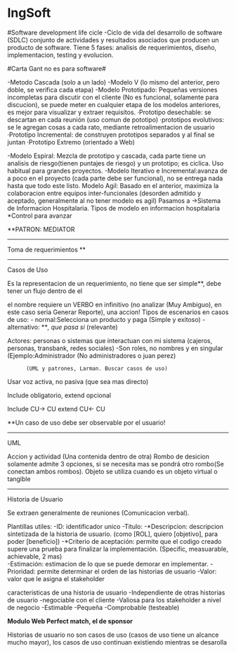 # IngSoft

#Software development life cicle
-Ciclo de vida del desarrollo de software (SDLC) conjunto de actividades y resultados asociados que producen un producto de software.
Tiene 5 fases: analisis de requerimientos, diseño, implementacion, testing y evolucion.

#Carta Gant no es para software#

-Metodo Cascada (solo a un lado)
-Modelo V (lo mismo del anterior, pero doble, se verifica cada etapa)
-Modelo Prototipado: Pequeñas versiones incompletas para discutir con el cliente (No es funcional, solamente para discucion), se puede meter en cualquier etapa de los modelos anteriores, es mejor para visualizar y extraer requisitos.
  ·Prototipo desechable: se descartan en cada reunión (uso comun de pototipo)
  ·prototipos evolutivos: se le agregan cosas a cada rato, mediante retroalimentacion de usuario
  ·Prototipo Incremental: de construyen prototipos separados y al final se juntan
  ·Prototipo Extremo (orientado a Web)
  
-Modelo Espiral: Mezcla de prototipo y cascada, cada parte tiene un analisis de riesgo(tienen puntajes de riesgo) y un prototipo; es ciclica. Uso habitual para grandes proyectos. 
-Modelo Iterativo e Incremental:avanza de a poco en el proyecto (cada parte debe ser funcional), no se entrega nada hasta que todo este listo.
Modelo Agil: Basado en el anterior, maximiza la colaboracion entre equipos inter-funcionales (desorden admitido y aceptado, generalmente al no tener modelo es agil)
Pasamos a
->Sistema de Informacion Hospitalaria.
Tipos de modelo en informacion hospitalaria
*Control para avanzar


**PATRON: MEDIATOR

-----------------------------------------

Toma de requerimientos **


-------------------------------------------

Casos de Uso

Es la representacion de un requerimiento, no tiene que ser simple**, debe tener un flujo dentro de el

el nombre requiere un VERBO en infinitivo (no analizar (Muy Ambiguo), en este caso seria Generar Reporte), una accion!
Tipos de escenarios en casos de uso: - normal:Selecciona un producto y paga (Simple y exitoso)
                                     - alternativo: ***, que pasa si* (relevante)
  
  Actores: personas o sistemas que interactuan con mi sistema (cajeros, personas, transbank, redes sociales)
          -Son roles, no nombres y en singular (Ejemplo:Administrador (No administradores o juan perez)
          
          (UML y patrones, Larman. Buscar casos de uso)
          
Usar voz activa, no pasiva (que sea mas directo)  


Include obligatorio, extend opcional

Include CU-> CU
extend CU<- CU

**Un caso de uso debe ser observable por el usuario!

---------------------------------------------------------------------------------

UML

Accion y actividad (Una contenida dentro de otra)
Rombo de desicion solamente admite 3 opciones, si se necesita mas se pondrá otro rombo(Se conectan ambos rombos).
Objeto se utiliza cuando es un objeto virtual o tangible 



----------------------------------------------------------------------

Historia de Usuario

Se extraen generalmente de reuniones (Comunicacion verbal).

Plantillas utiles:  -ID: identificador unico
                    -Titulo: 
                    -*Descripcion: descripcion sintetizada de la historia de usuario. (como [ROL], quiero [objetivo], para poder [beneficio])
                    -*Criterio de aceptación: permite que el codigo creado supere una prueba para finalizar la implementación. (Specific, measuarable, achievable, 2 mas)                    
                    -Estimación: estimacion de lo que se puede demorar en implementar.
                    -Prioridad: permite determinar el orden de las historias de usuario
                    -Valor: valor que le asigna el stakeholder 

        
caracteristicas de una historia de usuario
  -Independiente de otras historias de usuario
  -negociable con el cliente
  -Valiosa para los stakeholder a nivel de negocio
  -Estimable
  -Pequeña
  -Comprobable (testeable)
  
  **Modulo Web Perfect match, el de sponsor**
  
  Historias de usuario no son casos de uso (casos de uso tiene un alcance mucho mayor), los casos de uso continuan existiendo mientras se desarolla
